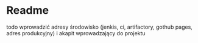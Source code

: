 # Readme

todo wprowadzić adresy środowisko (jenkis, ci, artifactory, gothub pages, adres produkcyjny) i akapit wprowadzający do projektu

